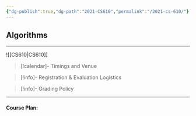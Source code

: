 ```yaml
---
{"dg-publish":true,"dg-path":"2021-CS610","permalink":"/2021-cs-610/"}
---
```



## Algorithms
---


![[CS610\|CS610]]

> [!calendar]- Timings and Venue
> 
>
>

> [!info]- Registration & Evaluation Logistics
> 

> [!info]- Grading Policy
> 
>

---

#### Course Plan: 

